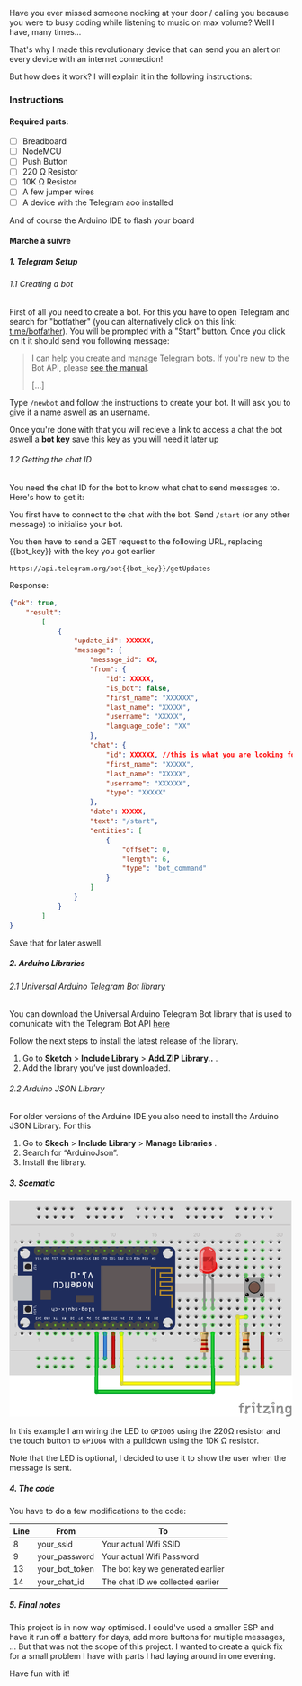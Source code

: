 Have you ever missed someone nocking at your door / calling you because you were to busy coding while listening to music on max volume? Well I have, many times...

That's why I made this revolutionary device that can send you an alert on every device with an internet connection!

But how does it work? I will explain it in the following instructions:

### Instructions

#### Required parts:

* [ ] Breadboard
* [ ] NodeMCU
* [ ] Push Button
* [ ] 220 Ω Resistor
* [ ] 10K Ω Resistor
* [ ] A few jumper wires
* [ ] A device with the Telegram aoo installed

And of course the Arduino IDE to flash your board

#### Marche à suivre

##### 1. Telegram Setup

###### 1.1 Creating a bot

First of all you need to create a bot. For this you have to open Telegram and search for "botfather" (you can alternatively click on this link: [t.me/botfather](http://t.me/botfather)). You will be prompted with a "Start" button. Once you click on it it should send you following message:

> I can help you create and manage Telegram bots. If you're new to the Bot API, please [see the manual](https://core.telegram.org/bots).
>
> [...]

Type `/newbot` and follow the instructions to create your bot. It will ask you to give it a name aswell as an username.

Once you're done with that you will recieve a link to access a chat the bot aswell a **bot key** save this key as you will need it later up

###### 1.2 Getting the chat ID

You need the chat ID for the bot to know what chat to send messages to. Here's how to get it:

You first have to connect to the chat with the bot. Send `/start` (or any other message) to initialise your bot.

You then have to send a GET request to the following URL, replacing {{bot_key}} with the key you got earlier

```
https://api.telegram.org/bot{{bot_key}}/getUpdates
```

Response:

```json
{"ok": true,
	"result": 
		[  
			{
				"update_id": XXXXXX,
				"message": {
					"message_id": XX,
					"from": {
						"id": XXXXX,
						"is_bot": false,
						"first_name": "XXXXXX",
						"last_name": "XXXXX",
						"username": "XXXXX",
						"language_code": "XX"  
					},
					"chat": {
						"id": XXXXXX, //this is what you are looking for
						"first_name": "XXXXX",
						"last_name": "XXXXX",
						"username": "XXXXXX",
						"type": "XXXXX"  
					},
					"date": XXXXX,
					"text": "/start",
					"entities": [  
						{
							"offset": 0,
							"length": 6,
							"type": "bot_command"  
						}  
					]  
				}  
			}
		]
}
```

Save that for later aswell.

##### 2. Arduino Libraries

###### 2.1 Universal Arduino Telegram Bot library

You can download the Universal Arduino Telegram Bot library that is used to comunicate with the Telegram Bot API [here](https://github.com/witnessmenow/Universal-Arduino-Telegram-Bot/archive/master.zip)

Follow the next steps to install the latest release of the library.

1. Go to  **Sketch** > **Include Library** >  **Add.ZIP Library..** .
2. Add the library you’ve just downloaded.

###### 2.2 Arduino JSON Library

For older versions of the Arduino IDE you also need to install the Arduino JSON Library. For this

1. Go to  **Skech** > **Include Library** >  **Manage Libraries** .
2. Search for “ArduinoJson”.
3. Install the library.


##### 3. Scematic

![1680467941359](image/readme/1680467941359.png)

In this example I am wiring the LED to `GPIO05` using the 220Ω resistor and the touch button to `GPIO04` with a pulldown using the 10K Ω resistor.

Note that the LED is optional, I decided to use it to show the user when the message is sent.

##### 4. The code

You have to do a few modifications to the code:

| Line | From           | To                               |
| ---- | -------------- | -------------------------------- |
| 8    | your_ssid      | Your actual Wifi SSID            |
| 9    | your_password  | Your actual Wifi Password        |
| 13   | your_bot_token | The bot key we generated earlier |
| 14   | your_chat_id   | The chat ID we collected earlier |


##### 5. Final notes

This project is in now way optimised. I could've used a smaller ESP and have it run off a battery for days, add more buttons for multiple messages, ... But that was not the scope of this project. I wanted to create a quick fix for a small problem I have with parts I had laying around in one evening.


Have fun with it!

